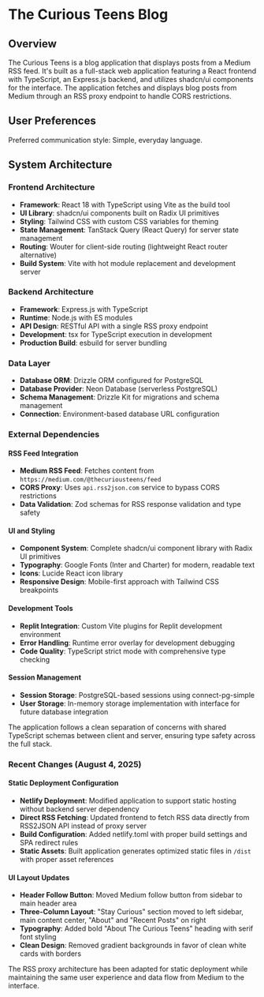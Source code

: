 # The Curious Teens Blog

## Overview

The Curious Teens is a blog application that displays posts from a Medium RSS feed. It's built as a full-stack web application featuring a React frontend with TypeScript, an Express.js backend, and utilizes shadcn/ui components for the interface. The application fetches and displays blog posts from Medium through an RSS proxy endpoint to handle CORS restrictions.

## User Preferences

Preferred communication style: Simple, everyday language.

## System Architecture

### Frontend Architecture
- **Framework**: React 18 with TypeScript using Vite as the build tool
- **UI Library**: shadcn/ui components built on Radix UI primitives
- **Styling**: Tailwind CSS with custom CSS variables for theming
- **State Management**: TanStack Query (React Query) for server state management
- **Routing**: Wouter for client-side routing (lightweight React router alternative)
- **Build System**: Vite with hot module replacement and development server

### Backend Architecture
- **Framework**: Express.js with TypeScript
- **Runtime**: Node.js with ES modules
- **API Design**: RESTful API with a single RSS proxy endpoint
- **Development**: tsx for TypeScript execution in development
- **Production Build**: esbuild for server bundling

### Data Layer
- **Database ORM**: Drizzle ORM configured for PostgreSQL
- **Database Provider**: Neon Database (serverless PostgreSQL)
- **Schema Management**: Drizzle Kit for migrations and schema management
- **Connection**: Environment-based database URL configuration

### External Dependencies

#### RSS Feed Integration
- **Medium RSS Feed**: Fetches content from `https://medium.com/@thecuriousteens/feed`
- **CORS Proxy**: Uses `api.rss2json.com` service to bypass CORS restrictions
- **Data Validation**: Zod schemas for RSS response validation and type safety

#### UI and Styling
- **Component System**: Complete shadcn/ui component library with Radix UI primitives
- **Typography**: Google Fonts (Inter and Charter) for modern, readable text
- **Icons**: Lucide React icon library
- **Responsive Design**: Mobile-first approach with Tailwind CSS breakpoints

#### Development Tools
- **Replit Integration**: Custom Vite plugins for Replit development environment
- **Error Handling**: Runtime error overlay for development debugging
- **Code Quality**: TypeScript strict mode with comprehensive type checking

#### Session Management
- **Session Storage**: PostgreSQL-based sessions using connect-pg-simple
- **User Storage**: In-memory storage implementation with interface for future database integration

The application follows a clean separation of concerns with shared TypeScript schemas between client and server, ensuring type safety across the full stack. 

### Recent Changes (August 4, 2025)

#### Static Deployment Configuration
- **Netlify Deployment**: Modified application to support static hosting without backend server dependency
- **Direct RSS Fetching**: Updated frontend to fetch RSS data directly from RSS2JSON API instead of proxy server
- **Build Configuration**: Added netlify.toml with proper build settings and SPA redirect rules
- **Static Assets**: Built application generates optimized static files in `/dist` with proper asset references

#### UI Layout Updates
- **Header Follow Button**: Moved Medium follow button from sidebar to main header area
- **Three-Column Layout**: "Stay Curious" section moved to left sidebar, main content center, "About" and "Recent Posts" on right
- **Typography**: Added bold "About The Curious Teens" heading with serif font styling
- **Clean Design**: Removed gradient backgrounds in favor of clean white cards with borders

The RSS proxy architecture has been adapted for static deployment while maintaining the same user experience and data flow from Medium to the interface.